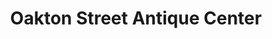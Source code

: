 ---
title: "Oakton Street Antique Center"
url: /arlington-heights/oakton-street-antique-center/
shop: antiques
---